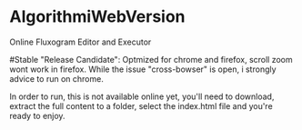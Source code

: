 # AlgorithmiWebVersion
Online Fluxogram Editor and Executor

#Stable "Release Candidate":
Optmized for chrome and firefox, scroll zoom wont work in firefox. 
While the issue "cross-bowser" is open, i strongly advice to run on chrome.

In order to run, this is not available online yet, you'll need to download, extract the full content to a folder, select the index.html file and you're ready to enjoy.


